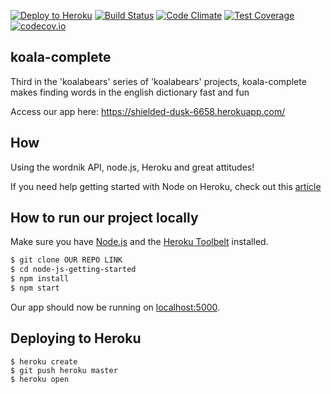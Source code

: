 [![Deploy to Heroku](https://www.herokucdn.com/deploy/button.png)](https://heroku.com/deploy)
[![Build Status](https://travis-ci.org/koalabears/koala-complete.svg?branch=master)](https://travis-ci.org/koalabears/koala-complete)
[![Code Climate](https://codeclimate.com/github/koalabears/koala-complete/badges/gpa.svg)](https://codeclimate.com/github/koalabears/koala-complete)
[![Test Coverage](https://codeclimate.com/github/koalabears/koala-complete/badges/coverage.svg)](https://codeclimate.com/github/koalabears/koala-complete/coverage)
[![codecov.io](http://codecov.io/github/koalabears/koala-complete/coverage.svg?branch=master)](http://codecov.io/github/koalabears/koala-complete?branch=master)

## koala-complete

Third in the 'koalabears' series of 'koalabears' projects, koala-complete makes finding words in the english dictionary fast and fun

Access our app here: https://shielded-dusk-6658.herokuapp.com/

## How

Using the wordnik API, node.js, Heroku and great attitudes!

If you need help getting started with Node on Heroku, check out this [article](https://devcenter.heroku.com/articles/getting-started-with-nodejs)


## How to run our project locally

Make sure you have [Node.js](http://nodejs.org/) and the [Heroku Toolbelt](https://toolbelt.heroku.com/) installed.

```sh
$ git clone OUR REPO LINK
$ cd node-js-getting-started
$ npm install
$ npm start
```

Our app should now be running on [localhost:5000](http://localhost:5000/).

## Deploying to Heroku

```
$ heroku create
$ git push heroku master
$ heroku open
```
